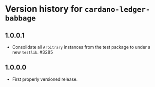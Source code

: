 # Version history for `cardano-ledger-babbage`

## 1.0.0.1

* Consolidate all `Arbitrary` instances from the test package to under a new `testlib`. #3285

## 1.0.0.0

* First properly versioned release.

